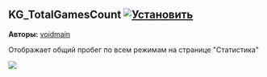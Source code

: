 ## KG_TotalGamesCount [![Установить](http://s43.radikal.ru/i101/1406/15/25aa0cc99cf2.png)](https://github.com/voidmain02/KgScripts/raw/master/scripts/KG_TotalGamesCount.user.js)
**Авторы:** [voidmain](http://klavogonki.ru/u/#/364239/)

Отображает общий пробег по всем режимам на странице "Статистика"

![](http://s50.radikal.ru/i130/1406/ef/4c5554bb7861.png)
